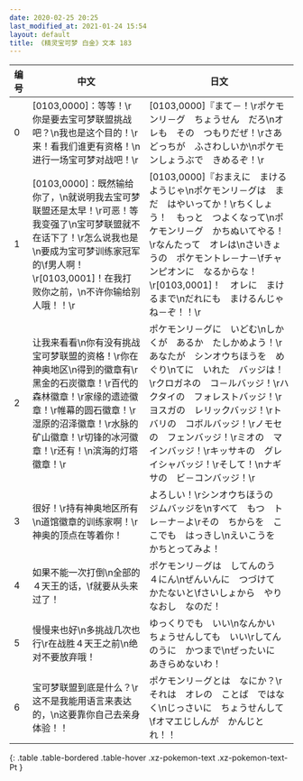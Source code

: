 ```yaml
---
date: 2020-02-25 20:25
last_modified_at: 2021-01-24 15:54
layout: default
title: 《精灵宝可梦 白金》文本 183
---
```

| 编号 | 中文 | 日文 |
| ---- | ---- | ---- |
| 0 | [0103,0000]：等等！\r你是要去宝可梦联盟挑战吧？\n我也是这个目的！\r来！看我们谁更有资格！\n进行一场宝可梦对战吧！\r | [0103,0000]『まて－！\rポケモンリ－グ　ちょうせん　だろ\nオレも　その　つもりだぜ！\rさあ　どっちが　ふさわしいか\nポケモンしょうぶで　きめるぞ！\r |
| 1 | [0103,0000]：既然输给你了，\n就说明我去宝可梦联盟还是太早！\r可恶！等我变强了\n宝可梦联盟就不在话下了！\r怎么说我也是\n要成为宝可梦训练家冠军的\f男人啊！\r[0103,0001]！在我打败你之前，\n不许你输给别人哦！！\r | [0103,0000]『おまえに　まけるようじゃ\nポケモンリ－グは　まだ　はやいってか！\rちくしょう！　もっと　つよくなって\nポケモンリ－グ　かちぬいてやる！\rなんたって　オレは\nさいきょうの　ポケモントレ－ナ－\fチャンピオンに　なるからな！\r[0103,0001]！　オレに　まけるまで\nだれにも　まけるんじゃね－ぞ！！\r |
| 2 | 让我来看看\n你有没有挑战宝可梦联盟的资格！\r你在神奥地区\n得到的徽章有\r黑金的石炭徽章！\r百代的森林徽章！\r家缘的遗迹徽章！\r帷幕的圆石徽章！\r湿原的沼泽徽章！\r水脉的矿山徽章！\r切锋的冰河徽章！\r还有！\n滨海的灯塔徽章！\r | ポケモンリ－グに　いどむ\nしかくが　あるか　たしかめよう！\rあなたが　シンオウちほうを　めぐり\nてに　いれた　バッジは！\rクロガネの　コ－ルバッジ！\rハクタイの　フォレストバッジ！\rヨスガの　レリックバッジ！\rトバリの　コボルバッジ！\rノモセの　フェンバッジ！\rミオの　マインバッジ！\rキッサキの　グレイシャバッジ！\rそして！\nナギサの　ビ－コンバッジ！\r |
| 3 | 很好！\r持有神奥地区所有\n道馆徽章的训练家啊！\r神奥的顶点在等着你！ | よろしい！\rシンオウちほうの　ジムバッジを\nすべて　もつ　トレ－ナ－よ\rその　ちからを　ここでも　はっきし\nえいこうを　かちとってみよ！ |
| 4 | 如果不能一次打倒\n全部的４天王的话，\f就要从头来过了！ | ポケモンリ－グは　してんのう　４にん\nぜんいんに　つづけて　かたないと\fさいしょから　やりなおし　なのだ！ |
| 5 | 慢慢来也好\n多挑战几次也行\r在战胜４天王之前\n绝对不要放弃哦！ | ゆっくりでも　いい\nなんかい　ちょうせんしても　いい\rしてんのうに　かつまで\nぜったいに　あきらめないわ！ |
| 6 | 宝可梦联盟到底是什么？\r这不是我能用语言来表达的，\n这要靠你自己去亲身体验！！ | ポケモンリ－グとは　なにか？\rそれは　オレの　ことば　ではなく\nじっさいに　ちょうせんして\fオマエじしんが　かんじとれ！！ |
{: .table .table-bordered .table-hover .xz-pokemon-text .xz-pokemon-text-Pt }
